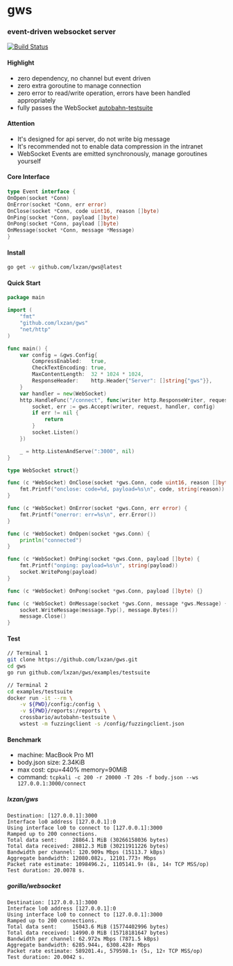 # gws

### event-driven websocket server

[![Build Status](https://github.com/lxzan/gws/workflows/Go%20Test/badge.svg?branch=master)](https://github.com/lxzan/gws/actions?query=branch%3Amaster)

#### Highlight

- zero dependency, no channel but event driven
- zero extra goroutine to manage connection
- zero error to read/write operation, errors have been handled appropriately
- fully passes the WebSocket [autobahn-testsuite](https://github.com/crossbario/autobahn-testsuite)

#### Attention

- It's designed for api server, do not write big message
- It's recommended not to enable data compression in the intranet
- WebSocket Events are emitted synchronously, manage goroutines yourself

#### Core Interface

```go
type Event interface {
OnOpen(socket *Conn)
OnError(socket *Conn, err error)
OnClose(socket *Conn, code uint16, reason []byte)
OnPing(socket *Conn, payload []byte)
OnPong(socket *Conn, payload []byte)
OnMessage(socket *Conn, message *Message)
}
```

#### Install

```bash
go get -v github.com/lxzan/gws@latest
```

#### Quick Start

```go
package main

import (
	"fmt"
	"github.com/lxzan/gws"
	"net/http"
)

func main() {
	var config = &gws.Config{
		CompressEnabled:   true,
		CheckTextEncoding: true,
		MaxContentLength:  32 * 1024 * 1024,
		ResponseHeader:    http.Header{"Server": []string{"gws"}},
	}
	var handler = new(WebSocket)
	http.HandleFunc("/connect", func(writer http.ResponseWriter, request *http.Request) {
		socket, err := gws.Accept(writer, request, handler, config)
		if err != nil {
			return
		}
		socket.Listen()
	})

	_ = http.ListenAndServe(":3000", nil)
}

type WebSocket struct{}

func (c *WebSocket) OnClose(socket *gws.Conn, code uint16, reason []byte) {
	fmt.Printf("onclose: code=%d, payload=%s\n", code, string(reason))
}

func (c *WebSocket) OnError(socket *gws.Conn, err error) {
	fmt.Printf("onerror: err=%s\n", err.Error())
}

func (c *WebSocket) OnOpen(socket *gws.Conn) {
	println("connected")
}

func (c *WebSocket) OnPing(socket *gws.Conn, payload []byte) {
	fmt.Printf("onping: payload=%s\n", string(payload))
	socket.WritePong(payload)
}

func (c *WebSocket) OnPong(socket *gws.Conn, payload []byte) {}

func (c *WebSocket) OnMessage(socket *gws.Conn, message *gws.Message) {
	socket.WriteMessage(message.Typ(), message.Bytes())
	message.Close()
}
```

#### Test

```bash
// Terminal 1
git clone https://github.com/lxzan/gws.git 
cd gws
go run github.com/lxzan/gws/examples/testsuite

// Terminal 2
cd examples/testsuite
docker run -it --rm \
    -v ${PWD}/config:/config \
    -v ${PWD}/reports:/reports \
    crossbario/autobahn-testsuite \
    wstest -m fuzzingclient -s /config/fuzzingclient.json
```

#### Benchmark

- machine: MacBook Pro M1
- body.json size: 2.34KiB
- max cost: cpu=440% memory=90MiB
- command: `tcpkali -c 200 -r 20000 -T 20s -f body.json --ws 127.0.0.1:3000/connect`

##### lxzan/gws

```
Destination: [127.0.0.1]:3000
Interface lo0 address [127.0.0.1]:0
Using interface lo0 to connect to [127.0.0.1]:3000
Ramped up to 200 connections.
Total data sent:     28864.1 MiB (30266158036 bytes)
Total data received: 28812.3 MiB (30211911226 bytes)
Bandwidth per channel: 120.909⇅ Mbps (15113.7 kBps)
Aggregate bandwidth: 12080.082↓, 12101.773↑ Mbps
Packet rate estimate: 1098496.2↓, 1105141.9↑ (8↓, 14↑ TCP MSS/op)
Test duration: 20.0078 s.
```

##### gorilla/websocket

```
Destination: [127.0.0.1]:3000
Interface lo0 address [127.0.0.1]:0
Using interface lo0 to connect to [127.0.0.1]:3000
Ramped up to 200 connections.
Total data sent:     15043.6 MiB (15774402996 bytes)
Total data received: 14990.0 MiB (15718181647 bytes)
Bandwidth per channel: 62.972⇅ Mbps (7871.5 kBps)
Aggregate bandwidth: 6285.944↓, 6308.428↑ Mbps
Packet rate estimate: 589201.4↓, 579598.1↑ (5↓, 12↑ TCP MSS/op)
Test duration: 20.0042 s.
```
